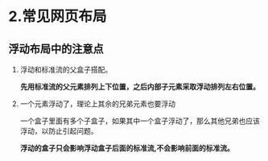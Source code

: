 # 2.常见网页布局

## 浮动布局中的注意点

1. 浮动和标准流的父盒子搭配。

    **先用标准流的父元素排列上下位置，之后内部子元素采取浮动排列左右位置。**

2. 一个元素浮动了，理论上其佘的兄弟元素也要浮动

    一个盒子里面有多个子盒子，如果其中一个盒子浮动了，那么其他兄弟也应该浮动，以防止引起问题。

    **浮动的盒子只会影响浮动盒子后面的标准流,不会影响前面的标准流。**
